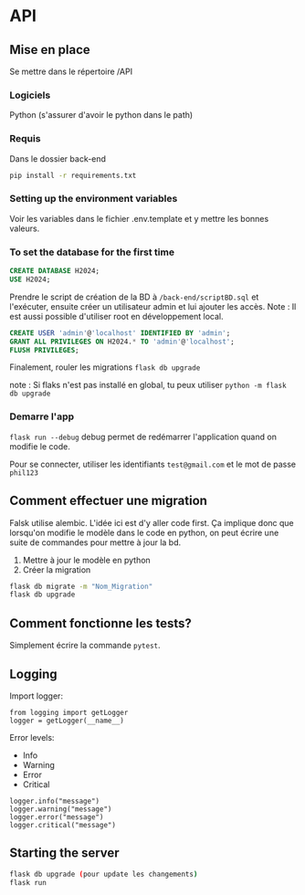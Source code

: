 # API

## Mise en place
Se mettre dans le répertoire /API

### Logiciels
Python (s'assurer d'avoir le python dans le path)

### Requis
Dans le dossier back-end
```bash
pip install -r requirements.txt
```

### Setting up the environment variables
Voir les variables dans le fichier .env.template et y mettre les bonnes valeurs.

### To set the database for the first time
```sql
CREATE DATABASE H2024;
USE H2024;
```
Prendre le script de création de la BD à `/back-end/scriptBD.sql` et l'exécuter, ensuite créer un utilisateur admin et lui ajouter les accès.
Note : Il est aussi possible d'utiliser root en développement local.
```sql
CREATE USER 'admin'@'localhost' IDENTIFIED BY 'admin';
GRANT ALL PRIVILEGES ON H2024.* TO 'admin'@'localhost';
FLUSH PRIVILEGES;
```
Finalement, rouler les migrations
`flask db upgrade`

note : Si flaks n'est pas installé en global, tu peux utiliser 
`python -m flask db upgrade`

### Demarre l'app
`flask run --debug` debug permet de redémarrer l'application quand on modifie le code.

Pour se connecter, utiliser les identifiants `test@gmail.com` et le mot de passe `phil123`

## Comment effectuer une migration
Falsk utilise alembic. L'idée ici est d'y aller code first. Ça implique donc que lorsqu'on modifie le modèle dans le code en python, on peut écrire une suite de commandes pour mettre à jour la bd.

1. Mettre à jour le modèle en python
2. Créer la migration
```bash
flask db migrate -m "Nom_Migration"
flask db upgrade
```

## Comment fonctionne les tests?

Simplement écrire la commande `pytest`.

## Logging
Import logger:
```
from logging import getLogger
logger = getLogger(__name__)
```

Error levels:
- Info
- Warning
- Error
- Critical

```
logger.info("message")
logger.warning("message")
logger.error("message")
logger.critical("message")
```

## Starting the server
```bash
flask db upgrade (pour update les changements)
flask run
```
